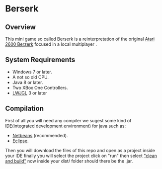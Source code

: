 # Berserk
## Overview

This mini game so called Berserk is a reinterpretation of the original 
[Atari 2600 Berzerk](https://en.wikipedia.org/wiki/Berzerk_(video_game)) focused in a local multiplayer
.
## System Requirements

- Windows 7 or later.
- A not so old CPU.
- Java 8 or later.
- Two XBox One Controllers.
- [LWJGL](https://www.lwjgl.org/) 3 or later

## Compilation
First of all you will need any compiler we sugest some kind of IDE(integrated development environment)
for java such as:

- [Netbeans](https://netbeans.org/downloads/) (recommended).
- [Eclipse](https://www.eclipse.org/downloads/packages/).

Then you will download the files of this repo and open as a project inside your IDE finally
you will select the project click on "run" then select ["clean and build"](https://www.youtube.com/watch?v=1l1KExPKjWE) now 
inside your dist/ folder should there be the .jar.
